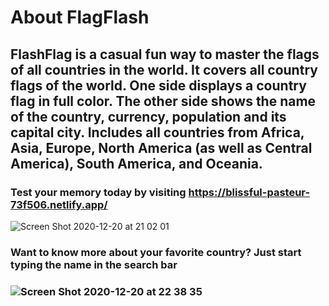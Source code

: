 # About FlagFlash
## FlashFlag is a casual fun way to master the flags of all countries in the world. It covers all country flags of the world. One side displays a country flag in full color. The other side shows the name of the country, currency, population and its capital city. Includes all countries from Africa, Asia, Europe, North America (as well as Central America), South America, and Oceania.

### Test your memory today by visiting https://blissful-pasteur-73f506.netlify.app/

![Screen Shot 2020-12-20 at 21 02 01](https://user-images.githubusercontent.com/20348809/102731750-a90d0680-4306-11eb-977b-158385d31363.png)

### Want to know more about your favorite country? Just start typing the name in the search bar

### ![Screen Shot 2020-12-20 at 22 38 35](https://user-images.githubusercontent.com/20348809/102736939-255a1680-4314-11eb-9861-2f63ac618c81.png)
